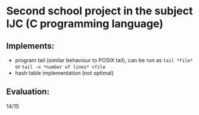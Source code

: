 # Second school project in the subject IJC (C programming language)

## Implements:
+ program tail (similar behaviour to POSIX tail), 
can be run as
`tail *file*` or 
`tail -n *number of lines* <file`
+ hash table implementation (not optimal)

## Evaluation:
14/15

